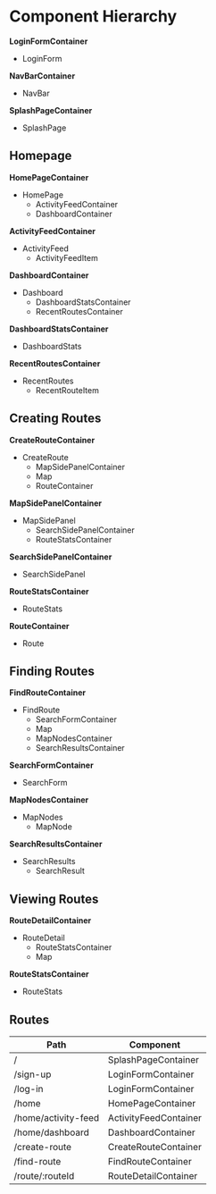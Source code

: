 # Component Hierarchy

**LoginFormContainer**
+ LoginForm

**NavBarContainer**
+ NavBar

**SplashPageContainer**
+ SplashPage

## Homepage

**HomePageContainer**
+ HomePage
    + ActivityFeedContainer
    + DashboardContainer

**ActivityFeedContainer**
+ ActivityFeed
    + ActivityFeedItem

**DashboardContainer**
+ Dashboard
    + DashboardStatsContainer
    + RecentRoutesContainer

**DashboardStatsContainer**
+ DashboardStats

**RecentRoutesContainer**
+ RecentRoutes
    + RecentRouteItem

## Creating Routes

**CreateRouteContainer**
+ CreateRoute
    + MapSidePanelContainer
    + Map
    + RouteContainer

**MapSidePanelContainer**
+ MapSidePanel
    + SearchSidePanelContainer
    + RouteStatsContainer

**SearchSidePanelContainer**
+ SearchSidePanel

**RouteStatsContainer**
+ RouteStats

**RouteContainer**
+ Route

## Finding Routes

**FindRouteContainer**
+ FindRoute
    + SearchFormContainer
    + Map
    + MapNodesContainer
    + SearchResultsContainer

**SearchFormContainer**
+ SearchForm

**MapNodesContainer**
+ MapNodes
    + MapNode

**SearchResultsContainer**
+ SearchResults
    + SearchResult

## Viewing Routes

**RouteDetailContainer**
+ RouteDetail
    + RouteStatsContainer
    + Map

**RouteStatsContainer**
+ RouteStats

## Routes

|Path   | Component   |
|-------|-------------|
| / | SplashPageContainer |
| /sign-up | LoginFormContainer |
| /log-in | LoginFormContainer |
| /home | HomePageContainer |
| /home/activity-feed | ActivityFeedContainer |
| /home/dashboard | DashboardContainer |
| /create-route | CreateRouteContainer |
| /find-route | FindRouteContainer |
| /route/:routeId | RouteDetailContainer |
